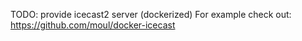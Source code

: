 TODO: provide icecast2 server (dockerized)
For example check out: https://github.com/moul/docker-icecast